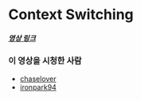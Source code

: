 # Context Switching

##### [영상 링크](https://youtu.be/-4HKhwlH3FQ)

### 이 영상을 시청한 사람

- [chaselover](https://github.com/chaselover/)
- [ironpark94](https://github.com/ironpark94/)

